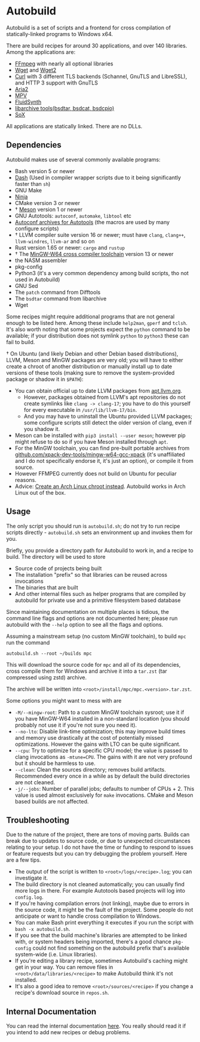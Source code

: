 # Autobuild
Autobuild is a set of scripts and a frontend for cross compilation of statically-linked programs to Windows x64.

There are build recipes for around 30 applications, and over 140 libraries.
Among the applications are:
- [FFmpeg](https://github.com/FFmpeg/FFmpeg) with nearly all optional libraries
- [Wget](https://www.gnu.org/software/wget/) and [Wget2](https://github.com/rockdaboot/wget2)
- [Curl](https://github.com/curl/curl) with 3 different TLS backends (Schannel, GnuTLS and LibreSSL), and HTTP 3 support with GnuTLS
- [Aria2](https://github.com/aria2/aria2)
- [MPV](https://github.com/mpv-player/mpv)
- [FluidSynth](https://github.com/FluidSynth/fluidsynth)
- [libarchive tools(bsdtar, bsdcat, bsdcpio)](https://github.com/libarchive/libarchive)
- [SoX](https://sourceforge.net/projects/sox/)

All applications are statically linked. There are no DLLs.

## Dependencies
Autobuild makes use of several commonly available programs:
- Bash version 5 or newer
- [Dash](https://wiki.archlinux.org/title/Dash) (Used in compiler wrapper scripts due to it being significantly faster than `sh`)
- GNU Make
- [Ninja](https://ninja-build.org)
- CMake version 3 or newer
- † [Meson](https://mesonbuild.com) version 1 or newer
- GNU Autotools: `autoconf`, `automake`, `libtool` etc
- [Autoconf archives for Autotools](https://github.com/autoconf-archive/autoconf-archive) (the macros are used by many configure scripts)
- † LLVM compiler suite version 16  or newer; must have `clang`, `clang++`, `llvm-windres`, `llvm-ar` and so on
- Rust version 1.65 or newer: `cargo` and `rustup`
- † The [MinGW-W64 cross compiler toolchain](https://www.mingw-w64.org) version 13 or newer
- the NASM assembler
- pkg-config
- Python3 (it's a very common dependency among build scripts, tho not used in Autobuild)
- GNU Sed
- The `patch` command from Difftools
- The `bsdtar` command from libarchive
- Wget

Some recipes might require additional programs that are not general enough to be listed here. Among these include `help2man`, `gperf` and `tclsh`.
It's also worth noting that some projects expect the `python` command to be available; if your distribution does not symlink `python` to `python3` these can fail to build.

† On Ubuntu (and likely Debian and other Debian based distributions), LLVM, Meson and MinGW packages are very old; you will have to either create a chroot of another distribution or manually install up to date versions of these tools (making sure to remove the system-provided package or shadow it in `$PATH`):
- You can obtain official up to date LLVM packages from [apt.llvm.org](https://apt.llvm.org).
	- However, packages obtained from LLVM's apt repositories do not create symlinks like `clang -> clang-17`; you have to do this yourself for every executable in `/usr/lib/llvm-17/bin`.
	- And you may have to uninstall the Ubuntu provided LLVM packages; some configure scripts still detect the older version of clang, even if you shadow it.
- Meson can be installed with `pip3 install --user meson`; however pip might refuse to do so if you have Meson installed through `apt`.
- For the MinGW toolchain, you can find pre-built portable archives from [github.com/xpack-dev-tools/mingw-w64-gcc-xpack](https://github.com/xpack-dev-tools/mingw-w64-gcc-xpack/) (it's unaffiliated and I do not specifically endorse it, it's just an option), or compile it from source.
- However FFMPEG currently does not build on Ubuntu for peculiar reasons.
- Advice: [Create an Arch Linux chroot instead](https://man.archlinux.org/man/mkarchroot.1.en). Autobuild works in Arch Linux out of the box.

## Usage
The only script you should run is `autobuild.sh`; do not try to run recipe scripts directly - `autobuild.sh` sets an environment up and invokes them for you.

Briefly, you provide a directory path for Autobuild to work in, and a recipe to build.
The directory will be used to store
- Source code of projects being built
- The installation "prefix" so that libraries can be reused across invocations
- The binaries that are built
- And other internal files such as helper programs that are compiled by autobuild for private use and a primitive filesystem based database

Since maintaining documentation on multiple places is tidious, the command line flags and options are not documented here; please run autobuild with the `--help` option to see all the flags and options.

Assuming a mainstream setup (no custom MinGW toolchain), to build `mpc` run the command
```shell
autobuild.sh --root ~/builds mpc
```

This will download the source code for `mpc` and all of its dependencies, cross compile them for Windows and archive it into a `tar.zst` (tar compressed using zstd) archive.

The archive will be written into `<root>/install/mpc/mpc.<version>.tar.zst`.

Some options you might want to mess with are
- `-M/--mingw-root`: Path to a custom MinGW toolchain sysroot; use it if you have MinGW-W64 installed in a non-standard location (you should probably not use it if you're not sure you need it).
- `--no-lto`: Disable link-time optimization; this may improve build times and memory use drastically at the cost of potentially missed optimizations. However the gains with LTO can be quite significant.
- `--cpu`: Try to optimize for a specific CPU model; the value is passed to clang invocations as `-mtune=CPU`. The gains with it are not very profound but it should be harmless to use.
- `--clean`: Clean the sources directory; removes build artifacts. Recommended every once in a while as by default the build directories are not cleaned.
- `-j/--jobs`: Number of parallel jobs; defaults to number of CPUs + 2. This value is used almost exclusively for `make` invocations. CMake and Meson based builds are not affected.

## Troubleshooting
Due to the nature of the project, there are tons of moving parts. Builds can break due to updates to source code, or due to unexpected circumstances relating to your setup.
I do not have the time or funding to respond to issues or feature requests but you can try debugging the problem yourself. Here are a few tips.
- The output of the script is written to `<root>/logs/<recipe>.log`; you can investigate it.
- The build directory is not cleaned automatically; you can usually find more logs in there. For example Autotools based projects will log into `config.log`.
- If you're having compilation errors (not linking), maybe due to errors in the source code, it might be the fault of the project. Some people do not anticipate or want to handle cross compilation to Windows.
- You can make Bash print everything it executes if you run the script with `bash -x autobuild.sh`.
- If you see that the build machine's libraries are attempted to be linked with, or system headers being imported, there's a good chance `pkg-config` could not find something on the autobuild prefix that's available system-wide (i.e. Linux libraries).
- If you're editing a library recipe, sometimes Autobuild's caching might get in your way. You can remove files in `<root>/data/libraries/<recipe>` to make Autobuild think it's not installed.
- It's also a good idea to remove `<root>/sources/<recipe>` if you change a recipe's download source in `repos.sh`.

## Internal Documentation
You can read the internal documentation [here](doc/index.md).
You really should read it if you intend to add new recipes or debug problems.
